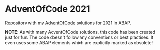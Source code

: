 # AdventOfCode 2021

Repository with my [AdventOfCode](https://adventofcode.com/) solutions for 2021 in ABAP.

**NOTE**: As with many AdventOfCode solutions, this code has been created just for fun.
The code doesn't follow any conventions or best practises. It even uses some ABAP elements which are explicitly marked as obsolete!

